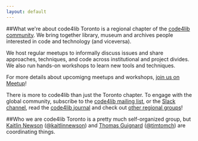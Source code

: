 ```yaml
---
layout: default
---
```


##What we're about
code4lib Toronto is a regional chapter of the [code4lib community](https://code4lib.org). We bring together library, museum and archives people interested in code and technology (and viceversa).

We host regular meetups to informally discuss issues and share approaches, techniques, and code across institutional and project divides. We also run hands-on workshops to learn new tools and techniques. 

For more details about upcomigng meetups and workshops, [join us on Meetup](https://www.meetup.com/code4libtoronto/)!

There is more to code4lib than just the Toronto chapter. To engage with the global community, subscribe to the [code4lib mailing list](https://lists.clir.org/cgi-bin/wa?A0=CODE4LIB), or the [Slack channel](https://code4lib.slack.com/), read the [code4lib journal](http://journal.code4lib.org/) and check out [other regional groups](https://wiki.code4lib.org/Main_Page#Local_.2F_Regional_Groups)!

##Who we are
code4lib Toronto is a pretty much self-organized group, but [Kaitlin Newson](mailto:kaitlin.newson@gmail.com) ([@kaitlinnewson](https://twitter.com/kaitlinnewson)) and [Thomas Guignard](mailto:tom@timtom.ca) ([@timtomch](https://twitter.com/timtomch)) are coordinating things.
